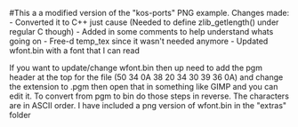 #This a a modified version of the "kos-ports" PNG example. Changes made:
	- Converted it to C++ just cause (Needed to define zlib_getlength() under regular C though)
	- Added in some comments to help understand whats going on
	- Free-d temp_tex since it wasn't needed anymore
	- Updated wfont.bin with a font that I can read

If you want to update/change wfont.bin then up need to add the pgm header at the top for the file (50 34 0A 38 20 34 30 39 36 0A) and change the extension to .pgm then open that in something like GIMP and you can edit it. To convert from pgm to bin do those steps in reverse. The characters are in ASCII order. I have included a png version of wfont.bin in the "extras" folder